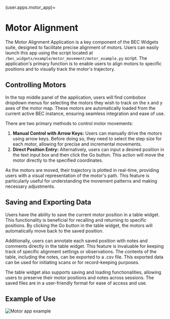 (user.apps.motor_app)=
# Motor Alignment

The Motor Alignment Application is a key component of the BEC Widgets suite, designed to facilitate precise alignment of motors. 
Users can easily launch this app using the script located at  `/bec_widgets/example/motor_movement/motor_example.py` script. 
The application's primary function is to enable users to align motors to specific positions and to visually track the motor's trajectory.

## Controlling Motors

In the top middle panel of the application, users will find combobox dropdown menus for selecting the motors they wish to track on the x and y axes of the motor map. 
These motors are automatically loaded from the current active BEC instance, ensuring seamless integration and ease of use.

There are two primary methods to control motor movements:


1. **Manual Control with Arrow Keys:** Users can manually drive the motors using arrow keys. Before doing so, they need to select the step size for each motor, allowing for precise and incremental movements.
2. **Direct Position Entry:** Alternatively, users can input a desired position in the text input box and then click the Go button. This action will move the motor directly to the specified coordinates.

As the motors are moved, their trajectory is plotted in real-time, providing users with a visual representation of the motor's path. This feature is particularly useful for understanding the movement patterns and making necessary adjustments.


## Saving and Exporting Data

Users have the ability to save the current motor position in a table widget. This functionality is beneficial for recalling and returning to specific positions. By clicking the Go button in the table widget, the motors will automatically move back to the saved position.

Additionally, users can annotate each saved position with notes and comments directly in the table widget. This feature is invaluable for keeping track of specific alignment settings or observations. The contents of the table, including the notes, can be exported to a .csv file. This exported data can be used for initiating scans or for record-keeping purposes.

The table widget also supports saving and loading functionalities, allowing users to preserve their motor positions and notes across sessions. The saved files are in a user-friendly format for ease of access and use.


## Example of Use

![Motor app example](motor_app_10fps.gif)

